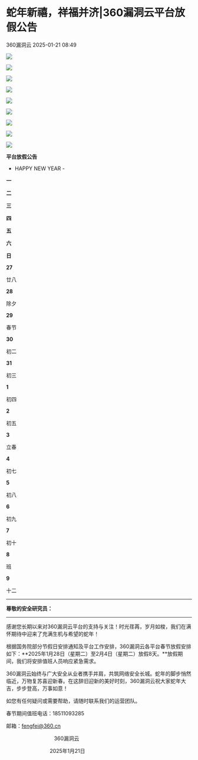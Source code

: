 #  蛇年新禧，祥福并济|360漏洞云平台放假公告   
 360漏洞云   2025-01-21 08:49  
  
![](https://mmbiz.qpic.cn/sz_mmbiz_gif/3C61E9a9XBaibxXS0AFoOCt2JMlWqAq8icwu89vicfKUBjCPoyiaAJchH0MJAJoROuC3elvdibJiau9wSsyiaOaH6oIhg/640?wx_fmt=gif "")  
  
![](https://mmbiz.qpic.cn/sz_mmbiz_png/3C61E9a9XBaibxXS0AFoOCt2JMlWqAq8icCVJgeicPT6dKSk1zibjEic3ib6lHMV0MOvMR2xrzvyolViawlaF65kMBLlg/640?wx_fmt=png "")  
  
![](https://mmbiz.qpic.cn/sz_mmbiz_png/3C61E9a9XBaibxXS0AFoOCt2JMlWqAq8icOqiatV9mXzlUy6WaapGyV2y6xE2mDowW6OmOlQZZVjliaWSPHssEPbZQ/640?wx_fmt=png "")  
  
![](https://mmbiz.qpic.cn/sz_mmbiz_png/3C61E9a9XBaibxXS0AFoOCt2JMlWqAq8icOqiatV9mXzlUy6WaapGyV2y6xE2mDowW6OmOlQZZVjliaWSPHssEPbZQ/640?wx_fmt=png "")  
  
![](https://mmbiz.qpic.cn/sz_mmbiz_png/3C61E9a9XBaibxXS0AFoOCt2JMlWqAq8icWRxjgRssGlCQMibfsK7YGOicQGXK69KPVic23jEpjdmxKAtibCFuSC5zlA/640?wx_fmt=png "")  
  
![](https://mmbiz.qpic.cn/sz_mmbiz_png/3C61E9a9XBaibxXS0AFoOCt2JMlWqAq8icWRxjgRssGlCQMibfsK7YGOicQGXK69KPVic23jEpjdmxKAtibCFuSC5zlA/640?wx_fmt=png "")  
  
![](https://mmbiz.qpic.cn/sz_mmbiz_png/3C61E9a9XBaibxXS0AFoOCt2JMlWqAq8icWRxjgRssGlCQMibfsK7YGOicQGXK69KPVic23jEpjdmxKAtibCFuSC5zlA/640?wx_fmt=png "")  
  
![](https://mmbiz.qpic.cn/sz_mmbiz_png/3C61E9a9XBaibxXS0AFoOCt2JMlWqAq8ic7NPfCuma8A4pO4kDNFuG27aq6SfibW9zqZ9nPkZb0D3XZXnZzStheiag/640?wx_fmt=png "")  
  
  
![](https://mmbiz.qpic.cn/sz_mmbiz_png/3C61E9a9XBaibxXS0AFoOCt2JMlWqAq8icVtEHJichRpU1XIU0qnc46eKco8s66PEBlAPsJpyUMUml08z2MnZuh9w/640?wx_fmt=png "")  
  
**平台放假公告**  
  
  
- HAPPY NEW YEAR -  
  
  
  
**一**  
  
**二**  
  
**三**  
  
**四**  
  
**五**  
  
**六**  
  
**日**  
  
**27**  
  
廿八  
  
**28**  
  
除夕  
  
**29**  
  
春节  
  
**30**  
  
初二  
  
**31**  
  
初三  
  
**1**  
  
初四  
  
**2**  
  
初五  
  
**3**  
  
立春  
  
**4**  
  
初七  
  
**5**  
  
初八  
  
**6**  
  
初九  
  
**7**  
  
初十  
  
**8**  
  
班  
  
**9**  
  
十二  
  
****  
**尊敬的安全研究员：**  
  
****  
感谢您长期以来对360漏洞云平台的支持与关注！时光荏苒，岁月如梭，我们在满怀期待中迎来了充满生机与希望的蛇年！  
  
  
根据国务院部分节假日安排通知及平台工作安排，360漏洞云各平台春节放假安排如下：**2025年1月28日（星期二）至2月4日（星期二）放假8天。**放假期间，我们将安排值班人员响应紧急需求。  
  
  
360漏洞云始终与广大安全从业者携手并肩，共筑网络安全长城。蛇年的脚步悄然临近，万物复苏喜迎新春。在这辞旧迎新的美好时刻，360漏洞云祝大家蛇年大吉，步步登高，万事如意！  
  
  
如您有任何疑问或需要帮助，请随时联系我们的运营团队。  
  
春节期间值班电话：18511093285  
  
邮箱：fengfei@360.cn  
  
  
                                 360漏洞云  
  
                              2025年1月21日  
  
  
  
  
